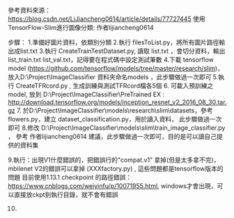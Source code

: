 參考資料來源：https://blog.csdn.net/LiJiancheng0614/article/details/77727445  使用TensorFlow-Slim進行圖像分類: 作者lijiancheng0614 


步驟：
1.準備好圖片資料，依類別分類
2.執行 filesToList.py，將所有圖片路徑輸出成list.txt
3.執行 CreateTrainTestDataset.py, 讀取 list.txt ，會切分資料，輸出 list_train.txt list_val.txt，記得要在程式碼中設定測試筆數
4.下載 tensorflow model (https://github.com/tensorflow/models/tree/master/research/slim)，
  放入D:\Project\ImageClassifier 資料夾命名models ，此步驟做過一次即可
5.執行 CreateTFRcord.py , 生成訓練與測試TFRcord檔各5個
6. 可載入預訓練之model, 放到 D:\Project\ImageClassifier\PreTrained
   EX : http://download.tensorflow.org/models/inception_resnet_v2_2016_08_30.tar.gz
7. 於D:\Project\ImageClassifier\models\research\slim\datasets，參考flowers.py，建立 dataset_classification.py，用於讀入資料， 此步驟做過一次即可
8.修改 D:\Project\ImageClassifier\models\slim\train_image_classifier.py ， 參考 作者lijiancheng0614 建議，此步驟做過一次即可，目的是可以讀自己提供的資料集

9.執行：出現V1什麼錯誤的，把錯誤行的"compat.v1" 拿掉(但是太多拿不完)，mbilenet V2的錯誤可以拿掉 (XXXfactory.py) , 這些問題都是tensorflow版本的問題
目前使用1.13.1
checkpoint 的路徑錯誤：https://www.cnblogs.com/weiyinfu/p/10071955.html, windows才會出現，可以直接放ckpt到執行目錄，就不會有錯誤

10.
